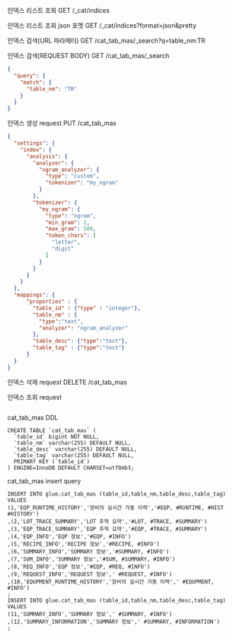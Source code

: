 인덱스 리스트 조회
GET /_cat/indices

인덱스 리스트 조회 json 포멧
GET  /_cat/indices?format=json&pretty

인덱스 검색(URL 파라메터)
GET /cat_tab_mas/_search?q=table_nm:TR

인덱스 검색(REQUEST BODY)
GET /cat_tab_mas/_search
```json
{
  "query": {
    "match": {
      "table_nm": "TR"
    }
  }
}
```
인덱스 생성 request
PUT /cat_tab_mas
```json
{
  "settings": {
    "index": {
      "analysis": {
        "analyzer": {
          "ngram_analyzer": {
            "type": "custom",
            "tokenizer": "my_ngram"
          }
        },
        "tokenizer": {
          "my_ngram": {
            "type": "ngram",
            "min_gram": 2,
            "max_gram": 500,
            "token_chars": [
              "letter",
              "digit"
            ]
          }
        }
      }
    }
  },
  "mappings": {
      "properties" : {
        "table_id" : {"type" : "integer"},
        "table_nm" : {
          "type":"text",
          "analyzer": "ngram_analyzer"
        },
        "table_desc": {"type":"text"},
        "table_tag" : {"type":"text"}
      }
  }
}

```
인덱스 삭제 request
DELETE /cat_tab_mas

인덱스 조회 request
```json

```
cat_tab_mas DDL
```
CREATE TABLE `cat_tab_mas` (
  `table_id` bigint NOT NULL,
  `table_nm` varchar(255) DEFAULT NULL,
  `table_desc` varchar(255) DEFAULT NULL,
  `table_tag` varchar(255) DEFAULT NULL,
  PRIMARY KEY (`table_id`)
) ENGINE=InnoDB DEFAULT CHARSET=utf8mb3;
```


cat_tab_mas insert query
```
INSERT INTO glue.cat_tab_mas (table_id,table_nm,table_desc,table_tag) VALUES 
(1,'EQP_RUNTIME_HISTORY','장비의 실시간 가동 이력','#EQP, #RUNTIME, #HIST #HISTORY')
,(2,'LOT_TRACE_SUMMARY','LOT 추적 요약','#LOT, #TRACE, #SUMMARY')
,(3,'EQP_TRACE_SUMMARY','EQP 추적 요약','#EQP, #TRACE, #SUMMARY')
,(4,'EQP_INFO','EQP 정보','#EQP, #INFO')
,(5,'RECIPE_INFO','RECIPE 정보','#RECIPE, #INFO')
,(6,'SUMMARY_INFO','SUMMARY 정보','#SUMMARY, #INFO')
,(7,'SUM_INFO','SUMMARY 정보','#SUM, #SUMMARY, #INFO')
,(8,'REQ_INFO','EQP 정보','#EQP, #REQ, #INFO')
,(9,'REQUEST_INFO','REQUEST 정보',' #REQUEST, #INFO')
,(10,'EQUPMENT_RUNTIME_HISTORY','장비의 실시간 가동 이력',' #EQUPMENT, #INFO')
;
INSERT INTO glue.cat_tab_mas (table_id,table_nm,table_desc,table_tag) VALUES 
(11,'SUMMARY_INFO','SUMMARY 정보',' #SUMMARY, #INFO')
,(12,'SUMMARY_INFORMATION','SUMMARY 정보',' #SUMMARY, #INFORMATION')
;
```